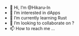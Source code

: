 - 👋 Hi, I’m @Hikaru-In
- 👀 I’m interested in dApps
- 🌱 I’m currently learning Rust
- 💞️ I’m looking to collaborate on ?
- 📫 How to reach me ...     

<!---
Hikaru-In/Hikaru-In is a ✨ special ✨ repository because its `README.md` (this file) appears on your GitHub profile.
You can click the Preview link to take a look at your changes.
--->
